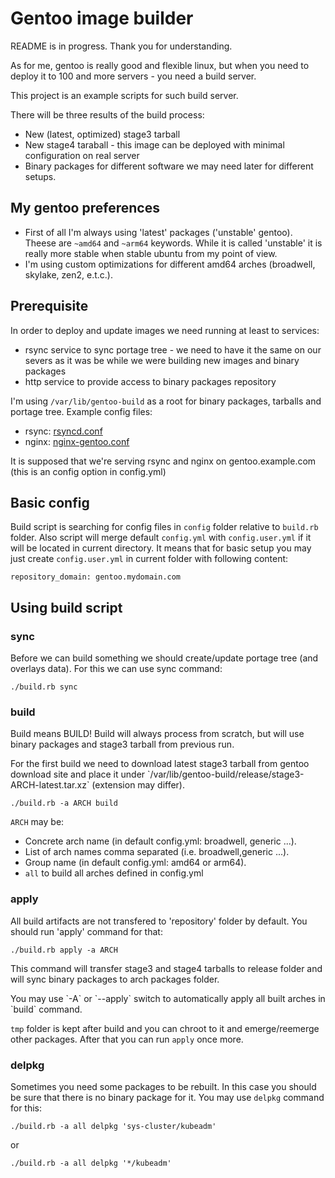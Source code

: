 # Gentoo image builder

<aside class="notice">
README is in progress. Thank you for understanding.
</aside>

As for me, gentoo is really good and flexible linux, but when you need to deploy it to 100
and more servers - you need a build server.

This project is an example scripts for such build server.

There will be three results of the build process:
* New (latest, optimized) stage3 tarball
* New stage4 taraball - this image can be deployed with minimal configuration on real server
* Binary packages for different software we may need later for different setups.

## My gentoo preferences

* First of all I'm always using 'latest' packages ('unstable' gentoo). Theese are `~amd64` and `~arm64` keywords.
While it is called 'unstable' it is really more stable when stable ubuntu from my point of view.
* I'm using custom optimizations for different amd64 arches (broadwell, skylake, zen2, e.t.c.).

## Prerequisite

In order to deploy and update images we need running at least to services:
* rsync service to sync portage tree - we need to have it the same on our severs as it was be while we were building new images and binary packages
* http service to provide access to binary packages repository

I'm using `/var/lib/gentoo-build` as a root for binary packages, tarballs and portage tree.
Example config files:
* rsync: [rsyncd.conf](rsyncd.conf)
* nginx: [nginx-gentoo.conf](nginx-gentoo.conf)

It is supposed that we're serving rsync and nginx on gentoo.example.com (this is an config option in config.yml)

## Basic config

Build script is searching for config files in `config` folder relative to `build.rb` folder.
Also script will merge default `config.yml` with `config.user.yml` if it will be located in current directory.
It means that for basic setup you may just create `config.user.yml` in current folder with following content:

```
repository_domain: gentoo.mydomain.com
```

## Using build script

### sync

Before we can build something we should create/update portage tree (and overlays data).
For this we can use sync command:

```./build.rb sync```

### build

Build means BUILD! Build will always process from scratch, but will use binary packages and stage3 tarball from previous run.

<aside class="notice">
For the first build we need to download latest stage3 tarball from gentoo download site and place it under `/var/lib/gentoo-build/release/stage3-ARCH-latest.tar.xz` (extension may differ).
</aside>

```./build.rb -a ARCH build```

`ARCH` may be:
* Concrete arch name (in default config.yml: broadwell, generic ...).
* List of arch names comma separated (i.e. broadwell,generic ...).
* Group name (in default config.yml: amd64 or arm64).
* `all` to build all arches defined in config.yml

### apply

All build artifacts are not transfered to 'repository' folder by default. You should run 'apply' command for that:

```./build.rb apply -a ARCH```

This command will transfer stage3 and stage4 tarballs to release folder and will sync binary packages to arch packages folder.

<aside class="notice">
You may use `-A` or `--apply` switch to automatically apply all built arches in `build` command.
</aside>

`tmp` folder is kept after build and you can chroot to it and emerge/reemerge other packages. After that you can run `apply` once more.

### delpkg

Sometimes you need some packages to be rebuilt. In this case you should be sure that there is no binary package for it. You may use `delpkg` command for this:

```./build.rb -a all delpkg 'sys-cluster/kubeadm'```

or

```./build.rb -a all delpkg '*/kubeadm'```
